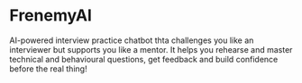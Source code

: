 # FrenemyAI
AI-powered interview practice chatbot thta challenges you like an interviewer but supports you like a mentor. It helps you rehearse and master technical and behavioural questions, get feedback and build confidence before the real thing!
